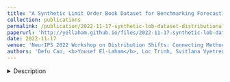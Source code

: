```yaml
---
title: "A Synthetic Limit Order Book Dataset for Benchmarking Forecasting Algorithms under Distributional Shift"
collection: publications
permalink: /publication/2022-11-17-synthetic-lob-dataset-distributional-shift
paperurl: 'http://yellaham.github.io/files/2022-11-17-synthetic-lob-dataset-distributional-shift.pdf'
date: 2022-11-17
venue: 'NeurIPS 2022 Workshop on Distribution Shifts: Connecting Methods and Applications'
authors: 'Defu Cao, <b>Yousef El-Laham</b>, Loc Trinh, Svitlana Vyetrenko, Yan Liu'
---
```


<details>
<summary>Description</summary>
<br>
In electronic trading markets, limit order books (LOBs) provide information about pending buy/sell orders at various 
price levels for a given security. Recently, there has been a growing interest in using LOB data for resolving 
downstream machine learning tasks (e.g., forecasting). However, dealing with out-of-distribution (OOD) LOB data is 
challenging since distributional shifts are unlabeled in current publicly available LOB datasets. Therefore, it is 
critical to build a synthetic LOB dataset with labeled OOD samples serving as a testbed for developing models that 
generalize well to unseen scenarios. In this work, we utilize a multi-agent market simulator to build a synthetic LOB 
dataset, named DSLOB, with and without market stress scenarios, which allows for the design of controlled distributional 
shift benchmarking. Using the proposed synthetic dataset, we provide a holistic analysis on the forecasting performance 
of three different state-of-the-art forecasting methods. Our results reflect the need for increased researcher efforts 
to develop algorithms with robustness to distributional shifts in high-frequency time series data.
</details>